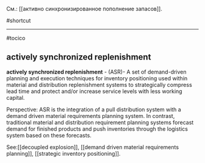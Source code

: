 См.: [[активно синхронизированное пополнение запасов]].

#shortcut




<hr/>

#tocico

## actively synchronized replenishment

<b>actively synchronized replenishment</b> - (ASR)- A set of demand-driven planning and execution techniques for inventory positioning used within material and distribution replenishment systems to strategically compress lead time and protect and/or increase service levels with less working capital.  


Perspective: ASR is the integration of a pull distribution system with a demand driven material requirements planning system.  In contrast, traditional material and distribution requirement planning systems forecast demand for finished products and push inventories through the logistics system based on these forecasts.




See:[[decoupled explosion]], [[demand driven material requirements planning]], [[strategic inventory positioning]].
